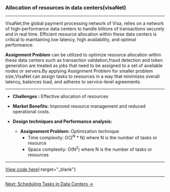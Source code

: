 
### **Allocation of resources in data centers(visaNet)**

---

 VisaNet,the global payment processing network of Visa, relies on a network of high-performance data centers to handle billions of transactions securely and in real time. Efficient resource allocation within these data centers is critical to maintaining low latency, high availability, and optimal performance.
 
**Assignment Problem** can be utilized to optimize resource allocation within these data centers such as transaction validation,fraud detection and token generation are treated as jobs that need to be assigned to a set of available nodes or servers.By applying Assignment Problem for smaller problem size,VisaNet can assign tasks to resources in a way that minimizes overall latency, balances load, and adheres to service-level agreements.

---

- **Challenges :** Effective allocation of resources

- **Market Benefits:** Improved resource management and reduced operational costs.

- **Design techniques and Performance analysis:**
     - **Assignement Problem:** Optimization technique 
          - Time complexity: O(2<sup>N</sup> * N) where N is the number of tasks or resource
          - Space complexity: O(N<sup>2</sup>) where N is the number of tasks or resources
---

[View code here](https://github.com/Daneshwari07/vica.github.io/blob/main/codes/jobassignment.cpp){:target="_blank"}

---
[Next: Scheduling Tasks in Data Centers →](./8.md)

